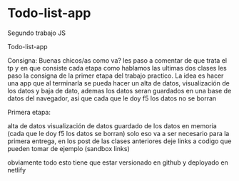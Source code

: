 # Todo-list-app
Segundo trabajo JS

Todo-list-app

Consigna: Buenas chicos/as como va? les paso a comentar de que trata el tp y en que consiste cada etapa como hablamos las ultimas dos clases les paso la consigna de la primer etapa del trabajo practico. La idea es hacer una app que al terminarla se pueda hacer un alta de datos, visualización de los datos y baja de dato, ademas los datos seran guardados en una base de datos del navegador, asi que cada que le doy f5 los datos no se borran

Primera etapa:

alta de datos
visualización de datos
guardado de los datos en memoria (cada que le doy f5 los datos se borran)
solo eso va a ser necesario para la primera entrega, en los post de las clases anteriores deje links a codigo que pueden tomar de ejemplo (sandbox links)

obviamente todo esto tiene que estar versionado en github y deployado en netlify
